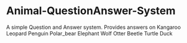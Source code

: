 # Animal-QuestionAnswer-System

A simple Question and Answer system. Provides answers on Kangaroo
Leopard
Penguin
Polar_bear
Elephant
Wolf
Otter
Beetle
Turtle
Duck
